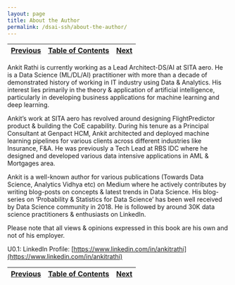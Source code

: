 ```yaml
---
layout: page
title: About the Author
permalink: /dsai-ssh/about-the-author/
---
```



| [Previous](https://ankit-rathi.github.io/dsai-ssh/)  | [Table of Contents](https://ankit-rathi.github.io/dsai-ssh/) | [Next](https://ankit-rathi.github.io/dsai-ssh/preface/)  |
| ------------- | ------------- |------------- |


Ankit Rathi is currently working as a Lead Architect-DS/AI at SITA aero. He is a Data Science (ML/DL/AI) practitioner with more than a decade of demonstrated history of working in IT industry using Data & Analytics. His interest lies primarily in the theory & application of artificial intelligence, particularly in developing business applications for machine learning and deep learning. 

Ankit’s work at SITA aero has revolved around designing FlightPredictor product & building the CoE capability. During his tenure as a Principal Consultant at Genpact HCM, Ankit architected and deployed machine learning pipelines for various clients across different industries like Insurance, F&A. He was previously a Tech Lead at RBS IDC where he designed and developed various data intensive applications in AML & Mortgages area. 

Ankit is a well-known author for various publications (Towards Data Science, Analytics Vidhya etc) on Medium where he actively contributes by writing blog-posts on concepts & latest trends in Data Science. His blog-series on ‘Probability & Statistics for Data Science’ has been well received by Data Science community in 2018. He is followed by around 30K data science practitioners & enthusiasts on LinkedIn. 

Please note that all views & opinions expressed in this book are his own and not of his employer. 

U0.1: LinkedIn Profile: [https://www.linkedin.com/in/ankitrathi](https://www.linkedin.com/in/ankitrathi)


| [Previous](https://ankit-rathi.github.io/dsai-ssh/)  | [Table of Contents](https://ankit-rathi.github.io/dsai-ssh/) | [Next](https://ankit-rathi.github.io/dsai-ssh/preface/)  |
| ------------- | ------------- |------------- |
